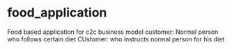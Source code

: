 # food_application
Food based application for c2c business model customer: Normal person who follows certain diet CUstomer: who instructs normal person for his diet
